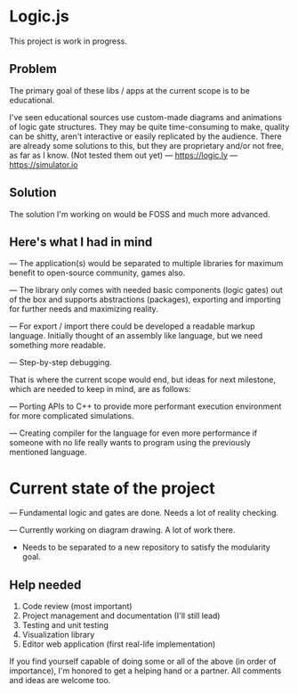 # Logic.js





This project is work in progress.



## Problem
The primary goal of these libs / apps at the current scope is to be educational.

I've seen educational sources use custom-made diagrams and animations of logic gate structures.
They may be quite time-consuming to make, quality can be shitty, aren't interactive or easily replicated by the audience.
There are already some solutions to this, but they are proprietary and/or not free, as far as I know. (Not tested them out yet)
— https://logic.ly
— https://simulator.io

## Solution
The solution I'm working on would be FOSS and much more advanced.

## Here's what I had in mind

— The application(s) would be separated to multiple libraries for maximum benefit to open-source community, games also.

— The library only comes with needed basic components (logic gates) out of the box and supports abstractions (packages), exporting and importing for further needs and maximizing reality.

— For export / import there could be developed a readable markup language.
Initially thought of an assembly like language, but we need something more readable.

— Step-by-step debugging.

That is where the current scope would end, but ideas for next milestone, which are needed to keep in mind, are as follows:

— Porting APIs to C++ to provide more performant execution environment for more complicated simulations.

— Creating compiler for the language for even more performance if someone with no life really wants to program using the previously mentioned language.

# Current state of the project

— Fundamental logic and gates are done. Needs a lot of reality checking.

— Currently working on diagram drawing. A lot of work there.

- Needs to be separated to a new repository to satisfy the modularity goal.

## Help needed

1. Code review (most important)
2. Project management and documentation (I'll still lead)
3. Testing and unit testing
4. Visualization library
5. Editor web application (first real-life implementation)

If you find yourself capable of doing some or all of the above (in order of importance), I'm honored to get a helping hand or a partner.
All comments and ideas are welcome too.
